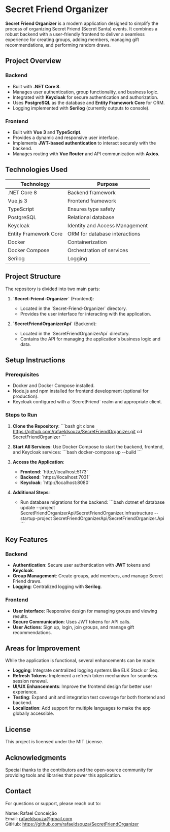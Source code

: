 # Secret Friend Organizer

**Secret Friend Organizer** is a modern application designed to simplify the process of organizing Secret Friend (Secret Santa) events. It combines a robust backend with a user-friendly frontend to deliver a seamless experience for creating groups, adding members, managing gift recommendations, and performing random draws.

## **Project Overview**
### **Backend**
- Built with **.NET Core 8**.
- Manages user authentication, group functionality, and business logic.
- Integrated with **Keycloak** for secure authentication and authorization.
- Uses **PostgreSQL** as the database and **Entity Framework Core** for ORM.
- Logging implemented with **Serilog** (currently outputs to console).

### **Frontend**
- Built with **Vue 3** and **TypeScript**.
- Provides a dynamic and responsive user interface.
- Implements **JWT-based authentication** to interact securely with the backend.
- Manages routing with **Vue Router** and API communication with **Axios**.

## **Technologies Used**
| **Technology**      | **Purpose**                               |
|----------------------|-------------------------------------------|
| .NET Core 8          | Backend framework                        |
| Vue.js 3             | Frontend framework                       |
| TypeScript           | Ensures type safety                      |
| PostgreSQL           | Relational database                      |
| Keycloak             | Identity and Access Management           |
| Entity Framework Core| ORM for database interactions            |
| Docker               | Containerization                        |
| Docker Compose       | Orchestration of services               |
| Serilog              | Logging                                  |

## **Project Structure**
The repository is divided into two main parts:
1. **\`Secret-Friend-Organizer\`** (Frontend):
   - Located in the \`Secret-Friend-Organizer\` directory.
   - Provides the user interface for interacting with the application.

2. **\`SecretFriendOrganizerApi\`** (Backend):
   - Located in the \`SecretFriendOrganizerApi\` directory.
   - Contains the API for managing the application's business logic and data.

## **Setup Instructions**
### **Prerequisites**
- Docker and Docker Compose installed.
- Node.js and npm installed for frontend development (optional for production).
- Keycloak configured with a \`SecretFriend\` realm and appropriate client.

### **Steps to Run**
1. **Clone the Repository**:
   \`\`\`bash
   git clone https://github.com/rafaeldsouza/SecretFriendOrganizer.git
   cd SecretFriendOrganizer
   \`\`\`

2. **Start All Services**:
   Use Docker Compose to start the backend, frontend, and Keycloak services:
   \`\`\`bash
   docker-compose up --build
   \`\`\`

3. **Access the Application**:
   - **Frontend**: \`http://localhost:5173\`
   - **Backend**: \`https://localhost:7031\`
   - **Keycloak**: \`http://localhost:8080\`

4. **Additional Steps**:
   - Run database migrations for the backend:
     \`\`\`bash
     dotnet ef database update --project SecretFriendOrganizerApi/SecretFriendOrganizer.Infrastructure --startup-project SecretFriendOrganizerApi/SecretFriendOrganizer.Api
     \`\`\`

## **Key Features**
### **Backend**
- **Authentication**: Secure user authentication with **JWT** tokens and **Keycloak**.
- **Group Management**: Create groups, add members, and manage Secret Friend draws.
- **Logging**: Centralized logging with **Serilog**.

### **Frontend**
- **User Interface**: Responsive design for managing groups and viewing results.
- **Secure Communication**: Uses JWT tokens for API calls.
- **User Actions**: Sign up, login, join groups, and manage gift recommendations.

## **Areas for Improvement**
While the application is functional, several enhancements can be made:
- **Logging**: Integrate centralized logging systems like ELK Stack or Seq.
- **Refresh Tokens**: Implement a refresh token mechanism for seamless session renewal.
- **UI/UX Enhancements**: Improve the frontend design for better user experience.
- **Testing**: Expand unit and integration test coverage for both frontend and backend.
- **Localization**: Add support for multiple languages to make the app globally accessible.

## **License**
This project is licensed under the MIT License.

## **Acknowledgments**
Special thanks to the contributors and the open-source community for providing tools and libraries that power this application.

## **Contact**
For questions or support, please reach out to:

Name: Rafael Conceição \
Email: rafaeldsouza@gmail.com \
 GitHub: https://github.com/rafaeldsouza/SecretFriendOrganizer


